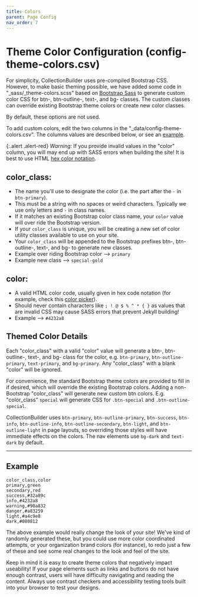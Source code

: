 ```yaml
---
title: Colors
parent: Page Config
nav_order: 7
---
```


# Theme Color Configuration (config-theme-colors.csv)

For simplicity, CollectionBuilder uses pre-compiled Bootstrap CSS.
However, to make basic theming possible, we have added some code in "_sass/_theme-colors.scss" based on [Bootstrap Sass](https://getbootstrap.com/docs/5.0/customize/sass/#colors) to generate custom color CSS for btn-, btn-outline-, text-, and bg- classes. 
The custom classes can override existing Bootstrap theme colors or create new color classes. 

By default, these options are not used.

To add custom colors, edit the two columns in the "_data/config-theme-colors.csv".
The columns values are described below, or see an [example](#example).

{:.alert .alert-red}
*Warning:* If you provide invalid values in the "color" column, you will may end up with SASS errors when building the site!
It is best to use HTML [hex color notation](https://www.w3schools.com/colors/colors_picker.asp).

## color_class: 

- The name you'll use to designate the color (i.e. the part after the `-` in `btn-primary`).
- This must be a string with no spaces or weird characters. Typically we use only letters and `-` in class names.
- If it matches an existing Bootstrap color class name, your `color` value will over ride the Bootstrap version. 
- If your `color_class` is unique, you will be creating a new set of color utility classes available to use on your site.
- Your `color_class` will be appended to the Bootstrap prefixes btn-, btn-outline-, text-, and bg- to generate new classes.
- Example over riding Bootstrap color --> `primary` 
- Example new class --> `special-gold`

## color:

- A valid HTML color code, usually given in hex code notation (for example, check this [color picker](https://www.w3schools.com/colors/colors_picker.asp)).
- Should never contain characters like `; ! @ $ % ^ * { }` as values that are invalid CSS may cause SASS errors that prevent Jekyll building!
- Example --> `#4232a8`

## Themed Color Details

Each "color_class" with a valid "color" value will generate a btn-, btn-outline-, text-, and bg- class for the color, e.g. `btn-primary`, `btn-outline-primary`, `text-primary`, and `bg-primary`. 
Any "color_class" with a blank "color" will be ignored.

For convenience, the standard Bootstrap theme colors are provided to fill in if desired, which will override the existing Bootstrap colors.
Adding a non-Bootstrap "color_class" will generate new custom btn colors.
E.g. "color_class" `special` will generate CSS for `.btn-special` and `.btn-outline-special`.

CollectionBuilder uses `btn-primary`, `btn-outline-primary`, `btn-success`, `btn-info`, `btn-outline-info`, `btn-outline-secondary`, `btn-light`, and `btn-outline-light` in page layouts, so overriding those styles will have immediate effects on the colors.
The nav elements use `bg-dark` and `text-dark` by default.

---------

## Example

```
color_class,color
primary,green
secondary,red
success,#32a89c
info,#4232a8
warning,#90a832
danger,#a83259
light,#a4c9e8
dark,#080812
```

The above example would really change the look of your site! 
We've kind of randomly generated these, but you could use more color coordinated attempts, or your organization brand colors (for instance), to redo just a few of these and see some real changes to the look and feel of the site. 

Keep in mind it is easy to create theme colors that negatively impact useability! 
If your page elements such as links and buttons do not have enough contrast, users will have difficulty navigating and reading the content. 
Always use contrast checkers and accessibility testing tools built into your browser to test your designs.
